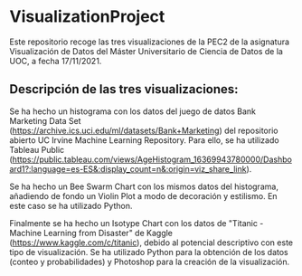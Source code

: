 # VisualizationProject

Este repositorio recoge las tres visualizaciones de la PEC2 de la asignatura Visualización de Datos del Máster Universitario de Ciencia de Datos de la UOC, a fecha 17/11/2021.

## Descripción de las tres visualizaciones:

Se ha hecho un histograma con los datos del juego de datos Bank Marketing Data Set (https://archive.ics.uci.edu/ml/datasets/Bank+Marketing) del repositorio abierto UC Irvine Machine Learning Repository. Para ello, se ha utilizado Tableau Public (https://public.tableau.com/views/AgeHistogram_16369943780000/Dashboard1?:language=es-ES&:display_count=n&:origin=viz_share_link).

Se ha hecho un Bee Swarm Chart con los mismos datos del histograma, añadiendo de fondo un Violin Plot a modo de decoración y estilismo. En este caso se ha utilizado Python.

Finalmente se ha hecho un Isotype Chart con los datos de "Titanic - Machine Learning from Disaster" de Kaggle (https://www.kaggle.com/c/titanic), debido al potencial descriptivo con este tipo de visualización. Se ha utilizado Python para la obtención de los datos (conteo y probabilidades) y Photoshop para la creación de la visualización.
